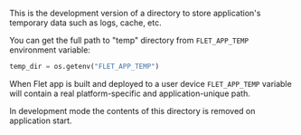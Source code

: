 This is the development version of a directory to store application's temporary data such as logs, cache, etc.

You can get the full path to "temp" directory from `FLET_APP_TEMP` environment variable:

```py
temp_dir = os.getenv("FLET_APP_TEMP")
```

When Flet app is built and deployed to a user device `FLET_APP_TEMP` variable will contain
a real platform-specific and application-unique path.

In development mode the contents of this directory is removed on application start.